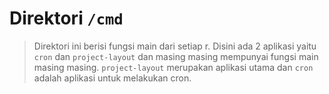 # Direktori `/cmd`
> Direktori ini berisi fungsi main dari setiap r. Disini ada 2 aplikasi yaitu `cron` dan `project-layout` dan masing masing mempunyai fungsi main masing masing. `project-layout` merupakan aplikasi utama dan `cron` adalah aplikasi untuk melakukan cron.
